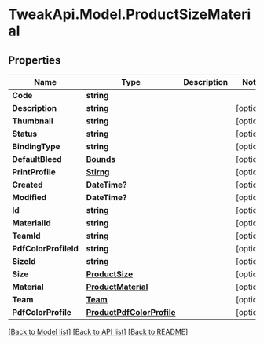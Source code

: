 # TweakApi.Model.ProductSizeMaterial
## Properties

Name | Type | Description | Notes
------------ | ------------- | ------------- | -------------
**Code** | **string** |  | 
**Description** | **string** |  | [optional] 
**Thumbnail** | **string** |  | [optional] 
**Status** | **string** |  | [optional] 
**BindingType** | **string** |  | [optional] 
**DefaultBleed** | [**Bounds**](Bounds.md) |  | [optional] 
**PrintProfile** | [**Stirng**](Stirng.md) |  | [optional] 
**Created** | **DateTime?** |  | [optional] 
**Modified** | **DateTime?** |  | [optional] 
**Id** | **string** |  | [optional] 
**MaterialId** | **string** |  | [optional] 
**TeamId** | **string** |  | [optional] 
**PdfColorProfileId** | **string** |  | [optional] 
**SizeId** | **string** |  | [optional] 
**Size** | [**ProductSize**](ProductSize.md) |  | [optional] 
**Material** | [**ProductMaterial**](ProductMaterial.md) |  | [optional] 
**Team** | [**Team**](Team.md) |  | [optional] 
**PdfColorProfile** | [**ProductPdfColorProfile**](ProductPdfColorProfile.md) |  | [optional] 

[[Back to Model list]](../README.md#documentation-for-models) [[Back to API list]](../README.md#documentation-for-api-endpoints) [[Back to README]](../README.md)

